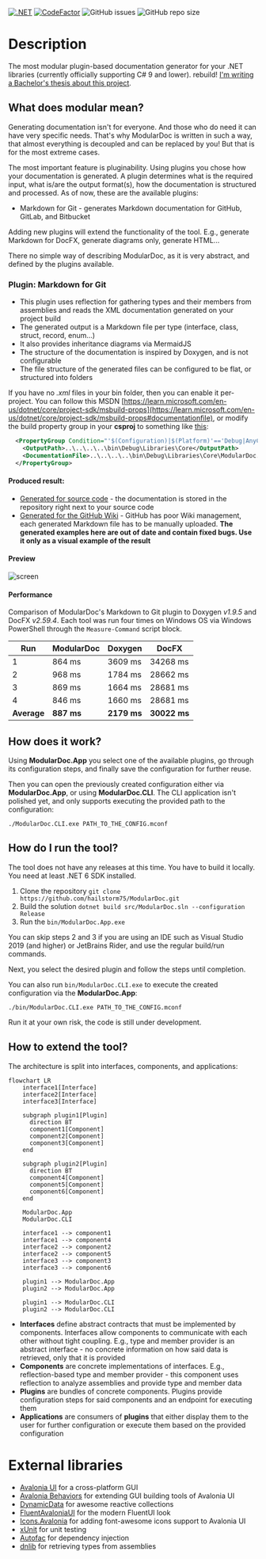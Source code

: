 [![.NET](https://github.com/hailstorm75/ModularDoc/actions/workflows/dot-core.yml/badge.svg)](https://github.com/hailstorm75/ModularDoc/actions/workflows/dot-core.yml) [![CodeFactor](https://www.codefactor.io/repository/github/hailstorm75/modulardoc/badge)](https://www.codefactor.io/repository/github/hailstorm75/modulardoc) ![GitHub issues](https://img.shields.io/github/issues/hailstorm75/ModularDoc) ![GitHub repo size](https://img.shields.io/github/repo-size/hailstorm75/ModularDoc)

# Description
The most modular plugin-based documentation generator for your .NET libraries (currently officially supporting C# 9 and lower).
rebuild!
[I'm writing a Bachelor's thesis about this project](https://github.com/hailstorm75/ModularDoc.Thesis).

## What does modular mean?

Generating documentation isn't for everyone. And those who do need it can have very specific needs. That's why ModularDoc is written in such a way, that almost everything is decoupled and can be replaced by you! But that is for the most extreme cases.

The most important feature is pluginability. Using plugins you chose how your documentation is generated. A plugin determines what is the required input, what is/are the output format(s), how the documentation is structured and processed. As of now, these are the available plugins:

 - Markdown for Git - generates Markdown documentation for GitHub, GitLab, and Bitbucket
 
Adding new plugins will extend the functionality of the tool. E.g., generate Markdown for DocFX, generate diagrams only, generate HTML...

There no simple way of describing ModularDoc, as it is very abstract, and defined by the plugins available.

### Plugin: Markdown for Git

- This plugin uses reflection for gathering types and their members from assemblies and reads the XML documentation generated on your project build
- The generated output is a Markdown file per type (interface, class, struct, record, enum...)
- It also provides inheritance diagrams via MermaidJS
- The structure of the documentation is inspired by Doxygen, and is not configurable
- The file structure of the generated files can be configured to be flat, or structured into folders

If you have no *.xml* files in your bin folder, then you can enable it per-project.
You can follow this MSDN [https://learn.microsoft.com/en-us/dotnet/core/project-sdk/msbuild-props](https://learn.microsoft.com/en-us/dotnet/core/project-sdk/msbuild-props#documentationfile), or modify the build property group in your **csproj** to something like [this](https://github.com/hailstorm75/ModularDoc/blob/8656b3c338a7373d035ed41ab8f004b492e0ae70/src/Libraries/Core/ModularDoc.Printer/ModularDoc.Printer.csproj#L13):

```xml
  <PropertyGroup Condition="'$(Configuration)|$(Platform)'=='Debug|AnyCPU'">
    <OutputPath>..\..\..\..\bin\Debug\Libraries\Core</OutputPath>
    <DocumentationFile>..\..\..\..\bin\Debug\Libraries\Core\ModularDoc.Printer.xml</DocumentationFile>
  </PropertyGroup>
```

#### Produced result:
 - [Generated for source code](https://github.com/hailstorm75/ModularDoc/tree/unstable/sourceWiki) - the documentation is stored in the repository right next to your source code
 - [Generated for the GitHub Wiki](https://github.com/hailstorm75/ModularDoc/wiki) - GitHub has poor Wiki management, each generated Markdown file has to be manually uploaded. **The generated examples here are out of date and contain fixed bugs. Use it only as a visual example of the result**

#### Preview

![screen](https://user-images.githubusercontent.com/16069996/153456188-5f9678cf-efc8-4764-8bc4-6e5b1c034c0d.gif)

#### Performance

Comparison of ModularDoc's Markdown to Git plugin to Doxygen *v1.9.5* and DocFX *v2.59.4*. Each tool was run four times on Windows OS via Windows PowerShell through the `Measure-Command` script block.

| Run           | ModularDoc     | Doxygen     | DocFX        |
| ------------- | -------------- | ----------- | ------------ |
| 1             |         864 ms |     3609 ms |     34268 ms |
| 2             |         968 ms |     1784 ms |     28662 ms |
| 3             |         869 ms |     1664 ms |     28681 ms |
| 4             |         846 ms |     1660 ms |     28681 ms |
| **Average**   |     **887 ms** | **2179 ms** | **30022 ms** |

## How does it work?

Using **ModularDoc.App** you select one of the available plugins, go through its configuration steps, and finally save the configuration for further reuse.

Then you can open the previously created configuration either via **ModularDoc.App**, or using **ModularDoc.CLI**. The CLI application isn't polished yet, and only supports executing the provided path to the configuration:

`./ModularDoc.CLI.exe PATH_TO_THE_CONFIG.mconf`

## How do I run the tool?

The tool does not have any releases at this time. You have to build it locally. You need at least .NET 6 SDK installed.

 1. Clone the repository `git clone https://github.com/hailstorm75/ModularDoc.git`
 2. Build the solution `dotnet build src/ModularDoc.sln --configuration Release`
 3. Run the `bin/ModularDoc.App.exe`

You can skip steps 2 and 3 if you are using an IDE such as Visual Studio 2019 (and higher) or JetBrains Rider, and use the regular build/run commands.

Next, you select the desired plugin and follow the steps until completion.

You can also run `bin/ModularDoc.CLI.exe` to execute the created configuration via the **ModularDoc.App**:

`./bin/ModularDoc.CLI.exe PATH_TO_THE_CONFIG.mconf`

Run it at your own risk, the code is still under development.

## How to extend the tool?

The architecture is split into interfaces, components, and applications:

```mermaid
flowchart LR
    interface1[Interface]
    interface2[Interface]
    interface3[Interface]

    subgraph plugin1[Plugin]
      direction BT
      component1[Component]
      component2[Component]
      component3[Component]
    end

    subgraph plugin2[Plugin]
      direction BT
      component4[Component]
      component5[Component]
      component6[Component]
    end

    ModularDoc.App
    ModularDoc.CLI

    interface1 --> component1
    interface1 --> component4
    interface2 --> component2
    interface2 --> component5
    interface3 --> component3
    interface3 --> component6

    plugin1 --> ModularDoc.App
    plugin2 --> ModularDoc.App

    plugin1 --> ModularDoc.CLI
    plugin2 --> ModularDoc.CLI
```

- **Interfaces** define abstract contracts that must be implemented by components. Interfaces allow components to communicate with each other without tight coupling. E.g., type and member provider is an abstract interface - no concrete information on how said data is retrieved, only that it is provided
- **Components** are concrete implementations of interfaces. E.g., reflection-based type and member provider - this component uses reflection to analyze assemblies and provide type and member data
- **Plugins** are bundles of concrete components. Plugins provide configuration steps for said components and an endpoint for executing them
- **Applications** are consumers of **plugins** that either display them to the user for further configuration or execute them based on the provided configuration

# External libraries

- [Avalonia UI](https://github.com/AvaloniaUI/Avalonia) for a cross-platform GUI
- [Avalonia Behaviors](https://github.com/wieslawsoltes/AvaloniaBehaviors) for extending GUI building tools of Avalonia UI
- [DynamicData](https://github.com/reactivemarbles/DynamicData) for awesome reactive collections
- [FluentAvaloniaUI](https://github.com/amwx/FluentAvalonia) for the modern FluentUI look
- [Icons.Avalonia](https://github.com/Projektanker/Icons.Avalonia) for adding font-awesome icons support to Avalonia UI
- [xUnit](https://github.com/xunit/xunit) for unit testing
- [Autofac](https://github.com/autofac/Autofac) for dependency injection
- [dnlib](https://github.com/0xd4d/dnlib) for retrieving types from assemblies
